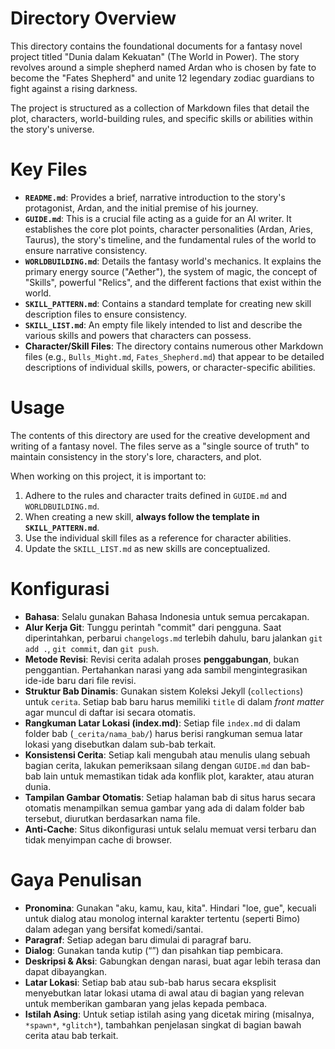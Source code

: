 # Directory Overview

This directory contains the foundational documents for a fantasy novel project titled "Dunia dalam Kekuatan" (The World in Power). The story revolves around a simple shepherd named Ardan who is chosen by fate to become the "Fates Shepherd" and unite 12 legendary zodiac guardians to fight against a rising darkness.

The project is structured as a collection of Markdown files that detail the plot, characters, world-building rules, and specific skills or abilities within the story's universe.

# Key Files

*   **`README.md`**: Provides a brief, narrative introduction to the story's protagonist, Ardan, and the initial premise of his journey.
*   **`GUIDE.md`**: This is a crucial file acting as a guide for an AI writer. It establishes the core plot points, character personalities (Ardan, Aries, Taurus), the story's timeline, and the fundamental rules of the world to ensure narrative consistency.
*   **`WORLDBUILDING.md`**: Details the fantasy world's mechanics. It explains the primary energy source ("Aether"), the system of magic, the concept of "Skills", powerful "Relics", and the different factions that exist within the world.
*   **`SKILL_PATTERN.md`**: Contains a standard template for creating new skill description files to ensure consistency.
*   **`SKILL_LIST.md`**: An empty file likely intended to list and describe the various skills and powers that characters can possess.
*   **Character/Skill Files**: The directory contains numerous other Markdown files (e.g., `Bulls_Might.md`, `Fates_Shepherd.md`) that appear to be detailed descriptions of individual skills, powers, or character-specific abilities.

# Usage

The contents of this directory are used for the creative development and writing of a fantasy novel. The files serve as a "single source of truth" to maintain consistency in the story's lore, characters, and plot.

When working on this project, it is important to:
1.  Adhere to the rules and character traits defined in `GUIDE.md` and `WORLDBUILDING.md`.
2.  When creating a new skill, **always follow the template in `SKILL_PATTERN.md`**.
3.  Use the individual skill files as a reference for character abilities.
4.  Update the `SKILL_LIST.md` as new skills are conceptualized.

# Konfigurasi

- **Bahasa**: Selalu gunakan Bahasa Indonesia untuk semua percakapan.
- **Alur Kerja Git**: Tunggu perintah "commit" dari pengguna. Saat diperintahkan, perbarui `changelogs.md` terlebih dahulu, baru jalankan `git add .`, `git commit`, dan `git push`.
- **Metode Revisi**: Revisi cerita adalah proses **penggabungan**, bukan penggantian. Pertahankan narasi yang ada sambil mengintegrasikan ide-ide baru dari file revisi.
- **Struktur Bab Dinamis**: Gunakan sistem Koleksi Jekyll (`collections`) untuk `cerita`. Setiap bab baru harus memiliki `title` di dalam *front matter* agar muncul di daftar isi secara otomatis.
- **Rangkuman Latar Lokasi (index.md)**: Setiap file `index.md` di dalam folder bab (`_cerita/nama_bab/`) harus berisi rangkuman semua latar lokasi yang disebutkan dalam sub-bab terkait.
- **Konsistensi Cerita**: Setiap kali mengubah atau menulis ulang sebuah bagian cerita, lakukan pemeriksaan silang dengan `GUIDE.md` dan bab-bab lain untuk memastikan tidak ada konflik plot, karakter, atau aturan dunia.
- **Tampilan Gambar Otomatis**: Setiap halaman bab di situs harus secara otomatis menampilkan semua gambar yang ada di dalam folder bab tersebut, diurutkan berdasarkan nama file.
- **Anti-Cache**: Situs dikonfigurasi untuk selalu memuat versi terbaru dan tidak menyimpan cache di browser.

# Gaya Penulisan

- **Pronomina**: Gunakan "aku, kamu, kau, kita". Hindari "loe, gue", kecuali untuk dialog atau monolog internal karakter tertentu (seperti Bimo) dalam adegan yang bersifat komedi/santai.
- **Paragraf**: Setiap adegan baru dimulai di paragraf baru.
- **Dialog**: Gunakan tanda kutip (“”) dan pisahkan tiap pembicara.
- **Deskripsi & Aksi**: Gabungkan dengan narasi, buat agar lebih terasa dan dapat dibayangkan.
- **Latar Lokasi**: Setiap bab atau sub-bab harus secara eksplisit menyebutkan latar lokasi utama di awal atau di bagian yang relevan untuk memberikan gambaran yang jelas kepada pembaca.
- **Istilah Asing**: Untuk setiap istilah asing yang dicetak miring (misalnya, `*spawn*`, `*glitch*`), tambahkan penjelasan singkat di bagian bawah cerita atau bab terkait.

